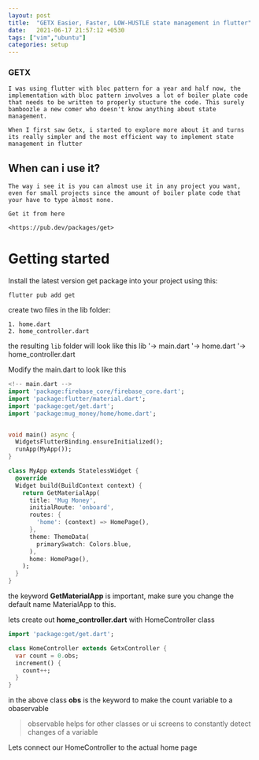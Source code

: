 ```yaml
---
layout: post
title:  "GETX Easier, Faster, LOW-HUSTLE state management in flutter"
date:   2021-06-17 21:57:12 +0530
tags: ["vim","ubuntu"]
categories: setup
---
```


### GETX
    I was using flutter with bloc pattern for a year and half now, the implementation with bloc pattern involves a lot of boiler plate code that needs to be written to properly stucture the code. This surely bamboozle a new comer who doesn't know anything about state management. 

    When I first saw Getx, i started to explore more about it and turns its really simpler and the most efficient way to implement state management in flutter

## When can i use it?
    The way i see it is you can almost use it in any project you want, even for small projects since the amount of boiler plate code that your have to type almost none.

    Get it from here

    <https://pub.dev/packages/get>

Getting started
===============

Install the latest version get package into your project using this: 

```
flutter pub add get
```

create two files in the lib folder:

    1. home.dart
    2. home_controller.dart

the resulting `lib` folder will look like this
    lib
     '-> main.dart
     '-> home.dart
     '-> home_controller.dart

Modify the main.dart to look like this
```dart
<!-- main.dart -->
import 'package:firebase_core/firebase_core.dart';
import 'package:flutter/material.dart';
import 'package:get/get.dart';
import 'package:mug_money/home/home.dart';


void main() async {
  WidgetsFlutterBinding.ensureInitialized();
  runApp(MyApp());
}

class MyApp extends StatelessWidget {
  @override
  Widget build(BuildContext context) {
    return GetMaterialApp(
      title: 'Mug Money',
      initialRoute: 'onboard',
      routes: {
        'home': (context) => HomePage(),
      },
      theme: ThemeData(
        primarySwatch: Colors.blue,
      ),
      home: HomePage(),
    );
  }
}

```
the keyword **GetMaterialApp** is important, make sure you change the default name MaterialApp to this.

lets create out **home_controller.dart** with HomeController class

```dart
import 'package:get/get.dart';

class HomeController extends GetxController {
  var count = 0.obs;
  increment() {
    count++;
  }
}
```

in the above class **obs** is the keyword to make the count variable to a obaservable

> observable helps for other classes or ui screens to constantly detect changes of a variable


Lets connect our HomeController to the actual home page

